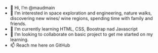 - 👋 Hi, I’m @maudmain
- 👀 I’m interested in space exploration and engineering, nature walks, discovering new wines/ wine regions, spending time with family and friends.
- 🌱 I’m currently learning HTML, CSS, Boostrap nad Javascript
- 💞️ I’m looking to collaborate on basic project to get me started on my learning.
- 📫 Reach me here on GitHub

<!---
maudmain/maudmain is a ✨ special ✨ repository because its `README.md` (this file) appears on your GitHub profile.
You can click the Preview link to take a look at your changes.
--->
